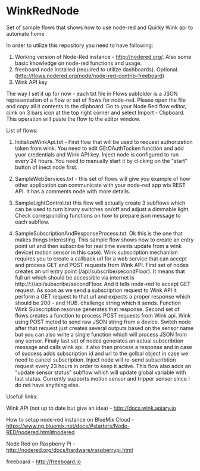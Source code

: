 # WinkRedNode
Set of sample flows that shows how to use node-red and Quirky Wink api to automate home

In order to utilize this repository you need to have following:

 1. Working version of Node-Red instance - http://nodered.org/. Also some basic knowledge on node-red functions and usage.
 2. freeboard node installed (required to utilize dashboards). Optional. (http://flows.nodered.org/node/node-red-contrib-freeboard)
 3. Wink API key

The way I set it up for now - each txt file in Flows subfolder is a JSON representation of a flow or set of flows for node-red. 
Please open the file and copy all it contents to the clipboard. Go to your Node Red flow editor, clink on 3 bars icon at the top right corner and select Import - Clipboard. This operation will paste the flow to the editor window. 

List of flows:

1. InitializeWinkApi.txt - First flow that will be used to request authorization token from wink. You need to edit GEtOAuthTocken function and add yuor credentials and Wink API key. Inject node is configured to run every 24 hours. You need to manually start it by clicking on the "start" button of inect node first.

2. SampleWebServices.txt - this set of flows will give you example of how other application can communicate with your node-red app wia REST API. It has a comments node with more details.

3. SampleLightControl.txt this flow will actually create 3 subflows which can be used to turn binary switches on/off and adjust a dimmable light. Check corresponding functions on how to prepare json message to each subflow.

4. SampleSubscriptionAndResponseProcess.txt. Ok this is the one that makes things interesting. This sample flow shows how to create an entry point url and then subscribe for real time events update from a wink device( motion sensor in this case). Wink subscription mechanism requires you to create a callback url for a web service that can accept and process GET and POST requests from Wink API. First set of nodes creates an url entry point (/api/subscribe/secondFloor). It means that full url which should be accessible via internet is http://<your node-red hostname or IP>:<port>//api/subscribe/secondFloor. And it tells node-red to accept GET request. As soon as we send a subscription request to Wink API it perform a GET request to that url and expects a proper response which should be 200 - and HUB. challenge string which it sends. Function Wink Subscription resonse generates that response. Second set of flows creates a function to process POST requests from Wink api. Wink using POST metod to send raw JSON string from a device. Switch node after that request just creates  several outputs based on the sensor name but you can also write a single function which will process JSON from any sensor. Finaly last set of nodes generates an actual subscribtion message and calls wink api. It also then process a response and in case of success adds subscription id and url to the golbal object in case we need to cancel subscription. Inject node will re-send subscribtion request every 23 hours in order to keep it active. This flow also adds an "update sensor status" subflow which will update global variable with last status. Currently supports motion sensor and tripper sensor since I do not have anything else.


Usefull links:

Wink APi (not up to date but give an idea) - http://docs.wink.apiary.io

 How to setup node-red instance on BlueMix Cloud - https://www.ng.bluemix.net/docs/#starters/Node-RED/nodered.html#nodered
 
 Node Red on Raspberry Pi - http://nodered.org/docs/hardware/raspberrypi.html
 
 freeboard - http://freeboard.io
 
